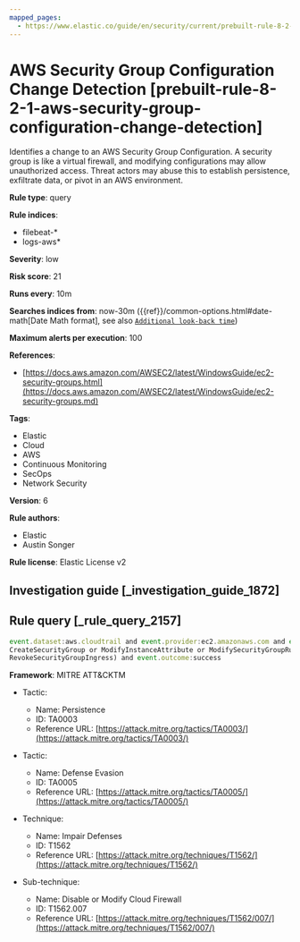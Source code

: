 ```yaml
---
mapped_pages:
  - https://www.elastic.co/guide/en/security/current/prebuilt-rule-8-2-1-aws-security-group-configuration-change-detection.html
---
```


# AWS Security Group Configuration Change Detection [prebuilt-rule-8-2-1-aws-security-group-configuration-change-detection]

Identifies a change to an AWS Security Group Configuration. A security group is like a virtual firewall, and modifying configurations may allow unauthorized access. Threat actors may abuse this to establish persistence, exfiltrate data, or pivot in an AWS environment.

**Rule type**: query

**Rule indices**:

* filebeat-*
* logs-aws*

**Severity**: low

**Risk score**: 21

**Runs every**: 10m

**Searches indices from**: now-30m ({{ref}}/common-options.html#date-math[Date Math format], see also [`Additional look-back time`](docs-content://solutions/security/detect-and-alert/create-detection-rule.md#rule-schedule))

**Maximum alerts per execution**: 100

**References**:

* [https://docs.aws.amazon.com/AWSEC2/latest/WindowsGuide/ec2-security-groups.html](https://docs.aws.amazon.com/AWSEC2/latest/WindowsGuide/ec2-security-groups.md)

**Tags**:

* Elastic
* Cloud
* AWS
* Continuous Monitoring
* SecOps
* Network Security

**Version**: 6

**Rule authors**:

* Elastic
* Austin Songer

**Rule license**: Elastic License v2

## Investigation guide [_investigation_guide_1872]



## Rule query [_rule_query_2157]

```js
event.dataset:aws.cloudtrail and event.provider:ec2.amazonaws.com and event.action:(AuthorizeSecurityGroupEgress or
CreateSecurityGroup or ModifyInstanceAttribute or ModifySecurityGroupRules or RevokeSecurityGroupEgress or
RevokeSecurityGroupIngress) and event.outcome:success
```

**Framework**: MITRE ATT&CKTM

* Tactic:

    * Name: Persistence
    * ID: TA0003
    * Reference URL: [https://attack.mitre.org/tactics/TA0003/](https://attack.mitre.org/tactics/TA0003/)

* Tactic:

    * Name: Defense Evasion
    * ID: TA0005
    * Reference URL: [https://attack.mitre.org/tactics/TA0005/](https://attack.mitre.org/tactics/TA0005/)

* Technique:

    * Name: Impair Defenses
    * ID: T1562
    * Reference URL: [https://attack.mitre.org/techniques/T1562/](https://attack.mitre.org/techniques/T1562/)

* Sub-technique:

    * Name: Disable or Modify Cloud Firewall
    * ID: T1562.007
    * Reference URL: [https://attack.mitre.org/techniques/T1562/007/](https://attack.mitre.org/techniques/T1562/007/)



